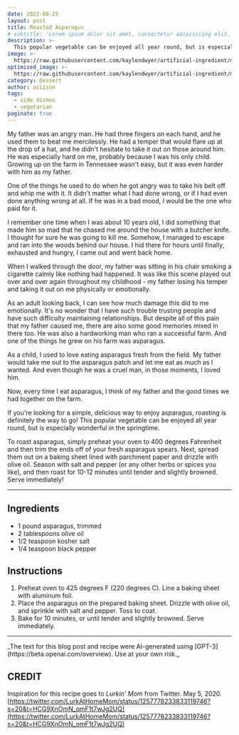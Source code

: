 ```yaml
---
date: 2022-08-25
layout: post
title: Roasted Asparagus
# subtitle: 'Lorem ipsum dolor sit amet, consectetur adipisicing elit.'
description: >-
  This popular vegetable can be enjoyed all year round, but is especially wonderful in the springtime.
image: >-
  https://raw.githubusercontent.com/kaylendwyer/artificial-ingredient/master/assets/img/uploads/dalle-asparagus-full.png
optimized_image: >-
  https://raw.githubusercontent.com/kaylendwyer/artificial-ingredient/master/assets/img/uploads/dalle-asparagus-thumbnail.png
category: Dessert
author: aiiison
tags:
  - side dishes
  - vegetarian
paginate: true
---
```



My father was an angry man. He had three fingers on each hand, and he used them to beat me mercilessly. He had a temper that would flare up at the drop of a hat, and he didn't hesitate to take it out on those around him. He was especially hard on me, probably because I was his only child. Growing up on the farm in Tennessee wasn't easy, but it was even harder with him as my father.

One of the things he used to do when he got angry was to take his belt off and whip me with it. It didn't matter what I had done wrong, or if I had even done anything wrong at all. If he was in a bad mood, I would be the one who paid for it.

I remember one time when I was about 10 years old, I did something that made him so mad that he chased me around the house with a butcher knife. I thought for sure he was going to kill me. Somehow, I managed to escape and ran into the woods behind our house. I hid there for hours until finally, exhausted and hungry, I came out and went back home.

When I walked through the door, my father was sitting in his chair smoking a cigarette calmly like nothing had happened. It was like this scene played out over and over again throughout my childhood - my father losing his temper and taking it out on me physically or emotionally.

As an adult looking back, I can see how much damage this did to me emotionally. It's no wonder that I have such trouble trusting people and have such difficulty maintaining relationships. But despite all of this pain that my father caused me, there are also some good memories mixed in there too. He was also a hardworking man who ran a successful farm. And one of the things he grew on his farm was asparagus.

As a child, I used to love eating asparagus fresh from the field. My father would take me out to the asparagus patch and let me eat as much as I wanted. And even though he was a cruel man, in those moments, I loved him.

Now, every time I eat asparagus, I think of my father and the good times we had together on the farm.

If you're looking for a simple, delicious way to enjoy asparagus, roasting is definitely the way to go! This popular vegetable can be enjoyed all year round, but is especially wonderful in the springtime.

To roast asparagus, simply preheat your oven to 400 degrees Fahrenheit and then trim the ends off of your fresh asparagus spears. Next, spread them out on a baking sheet lined with parchment paper and drizzle with olive oil. Season with salt and pepper (or any other herbs or spices you like), and then roast for 10-12 minutes until tender and slightly browned. Serve immediately!

<hr>

## Ingredients
- 1 pound asparagus, trimmed
- 2 tablespoons olive oil
- 1/2 teaspoon kosher salt
- 1/4 teaspoon black pepper

## Instructions
1. Preheat oven to 425 degrees F (220 degrees C). Line a baking sheet with aluminum foil.
2. Place the asparagus on the prepared baking sheet. Drizzle with olive oil, and sprinkle with salt and pepper. Toss to coat.
3. Bake for 10 minutes, or until tender and slightly browned. Serve immediately.

<hr>
_The text for this blog post and recipe were AI-generated using [GPT-3](https://beta.openai.com/overview). Use at your own risk._


## CREDIT
Inspiration for this recipe goes to _Lurkin' Mom_ from Twitter. May 5, 2020. [https://twitter.com/LurkAtHomeMom/status/1257778233833119746?s=20&t=HCG9XnOmN_omF1t7wJg2UQ](https://twitter.com/LurkAtHomeMom/status/1257778233833119746?s=20&t=HCG9XnOmN_omF1t7wJg2UQ)